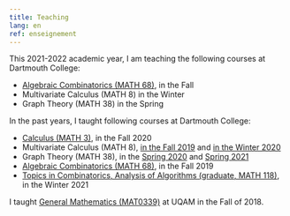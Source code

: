 ```yaml
---
title: Teaching
lang: en
ref: enseignement
---
```


This 2021-2022 academic year, I am teaching the following courses at Dartmouth College:
 * [Algebraic Combinatorics (MATH 68)](https://math.dartmouth.edu/~m68f21), in the Fall
 * Multivariate Calculus (MATH 8) in the Winter
 * Graph Theory (MATH 38) in the Spring

In the past years, I taught following courses at Dartmouth College:
 * [Calculus (MATH 3)](https://math.dartmouth.edu/~m3f20), in the Fall 2020
 * Multivariate Calculus (MATH 8), [in the Fall 2019](https://math.dartmouth.edu/~m8f19) and [in the Winter 2020](https://math.dartmouth.edu/~m8w20)
 * Graph Theory (MATH 38), in the [Spring 2020](https://math.dartmouth.edu/~m38s20) and [Spring 2021](https://math.dartmouth.edu/~m38s21)
 * [Algebraic Combinatorics (MATH 68)](https://math.dartmouth.edu/~m68f19), in the Fall 2019
 * [Topics in Combinatorics, Analysis of Algorithms (graduate, MATH 118)](https://canvas.dartmouth.edu/courses/44288), in the Winter 2021


I taught [General Mathematics (MAT0339)](mat0339.html) at UQAM in the Fall of 2018.
